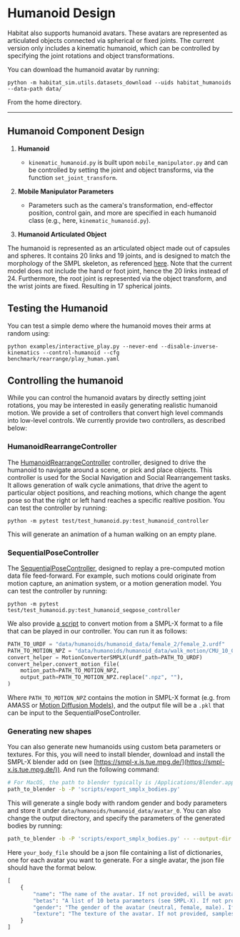 Humanoid Design
==============================

Habitat also supports humanoid avatars. These avatars are represented as articulated objects connected via spherical or fixed joints. The current version only includes a kinematic humanoid, which can be controlled by specifying the joint rotations and object transformations.

You can download the humanoid avatar by running:

```
python -m habitat_sim.utils.datasets_download --uids habitat_humanoids  --data-path data/
```

From the home directory.

---

## Humanoid Component Design

1. **Humanoid**
    - `kinematic_humanoid.py` is built upon `mobile_manipulator.py` and can be controlled by setting the joint and object transforms, via the function `set_joint_transform`.

1. **Mobile Manipulator Parameters**
    - Parameters such as the camera's transformation, end-effector position, control gain, and more are specified in each humanoid class (e.g., here, `kinematic_humanoid.py`).

1. **Humanoid Articulated Object**

The humanoid is represented as an articulated object made out of capsules and spheres. It contains 20 links and 19 joints, and is designed to match the morphology of the SMPL skeleton, as referenced [here](https://files.is.tue.mpg.de/black/talks/SMPL-made-simple-FAQs.pdf). Note that the current model does not include the hand or foot joint, hence the 20 links instead of 24. Furthermore, the root joint is represented via the object transform, and the wrist joints are fixed. Resulting in 17 spherical joints.

## Testing the Humanoid

You can test a simple demo where the humanoid moves their arms at random using:

```
python examples/interactive_play.py --never-end --disable-inverse-kinematics --control-humanoid --cfg benchmark/rearrange/play_human.yaml
```

## Controlling the humanoid

While you can control the humanoid avatars by directly setting joint rotations, you may be interested in easily generating realistic humanoid motion. We provide a set of controllers that convert high level commands into low-level controls. We currently provide two controllers, as described below:

### HumanoidRearrangeController

The [HumanoidRearrangeController](../../articulated_agent_controllers/humanoid_rearrange_controller.py) controller, designed to drive the humanoid to navigate around a scene, or pick and place objects. This controller is used for the Social Navigation and Social Rearrangement tasks. It allows generation of walk cycle animations, that drive the agent to particular object positions, and reaching motions, which change the agent pose so that the right or left hand reaches a specific realtive position. You can test the controller by running:

```
python -m pytest test/test_humanoid.py:test_humanoid_controller
```
This will generate an animation of a human walking on an empty plane.

### SequentialPoseController

The [SequentialPoseController](../../articulated_agent_controllers/seq_pose_controller.py), designed to replay a pre-computed motion data file feed-forward. For example, such motions could originate from motion capture, an animation system, or a motion generation model. You can test the controller by running:


```
python -m pytest test/test_humanoid.py:test_humanoid_seqpose_controller
```

We also provide [a script](../../../habitat/utils/humanoid_utils.py) to convert motion from a SMPL-X format to a file that can be played in our controller. You can run it as follows:

```python
PATH_TO_URDF = "data/humanoids/humanoid_data/female_2/female_2.urdf"
PATH_TO_MOTION_NPZ = "data/humanoids/humanoid_data/walk_motion/CMU_10_04_stageii.npz"
convert_helper = MotionConverterSMPLX(urdf_path=PATH_TO_URDF)
convert_helper.convert_motion_file(
    motion_path=PATH_TO_MOTION_NPZ,
    output_path=PATH_TO_MOTION_NPZ.replace(".npz", ""),
)
```

Where `PATH_TO_MOTION_NPZ` contains the motion in SMPL-X format (e.g. from AMASS or [Motion Diffusion Models](https://github.com/GuyTevet/motion-diffusion-model)), and the output file will be a `.pkl` that can be input to the SequentialPoseController.


### Generating new shapes

You can also generate new humanoids using custom beta parameters or textures. For this, you will need to install blender, download and install the SMPL-X blender add on (see [https://smpl-x.is.tue.mpg.de/](https://smpl-x.is.tue.mpg.de/)). And run the following command:

```bash
# For MacOS, the path to blender typically is /Applications/Blender.app/Contents/MacOS/Blender
path_to_blender -b -P 'scripts/export_smplx_bodies.py'
```

This will generate a single body with random gender and body parameters and store it under `data/humanoids/humanoid_data/avatar_0`. You can also change the output directory, and specify the parameters of the generated bodies by running:

```bash
path_to_blender -b -P 'scripts/export_smplx_bodies.py' -- --output-dir your_output_dir --body-file your_body_file
```

Here `your_body_file` should be a json file containing a list of dictionaries, one for each avatar you want to generate. For a single avatar, the json file should have the format below.

```python
[
    {
        "name": "The name of the avatar. If not provided, will be avatar_{ind}, with {ind} being the avatar index",
        "betas": "A list of 10 beta parameters (see SMPL-X). If not provided, samples at random from a normal distribution",
        "gender": "The gender of the avatar (neutral, female, male). If not provided, samples at random among the 3",
        "texture": "The texture of the avatar. If not provided, samples among the ones we provide by default"
    }
]
```
